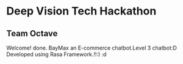 # Deep Vision Tech Hackathon
## Team Octave

Welcome! done. BayMax an E-commerce chatbot.Level 3 chatbot:D
Developed using Rasa Framework.!!:) :d

